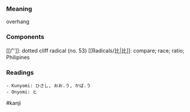 ### Meaning

overhang

### Components

[[广]]: dotted cliff radical (no. 53) [[Radicals/比|比]]: compare; race; ratio; Philipines

### Readings

```
- Kunyomi: ひさし, おお.う, かば.う
- Onyomi: ヒ
```

#kanji
